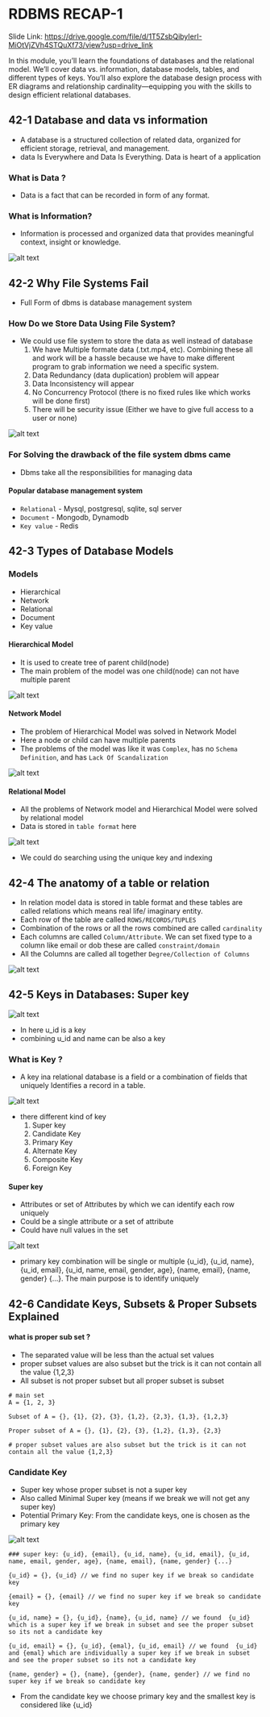 
# RDBMS RECAP-1
Slide Link: https://drive.google.com/file/d/1T5ZsbQibyIerI-MiOtVjZVh4STQuXf73/view?usp=drive_link



In this module, you’ll learn the foundations of databases and the relational model. We’ll cover data vs. information, database models, tables, and different types of keys. You’ll also explore the database design process with ER diagrams and relationship cardinality—equipping you with the skills to design efficient relational databases.

## 42-1 Database and data vs information
- A database is a structured collection of related data, organized for efficient storage, retrieval, and management.
- data Is Everywhere and Data Is Everything. Data is heart of a application 

### What is Data ?
- Data is a fact that can be recorded in form of any format. 

### What is Information?
- Information is processed and organized data that provides meaningful context, insight or knowledge. 

![alt text](image.png)

## 42-2 Why File Systems Fail
- Full Form of dbms is database management system 

### How Do we Store Data Using File System? 
- We could use file system to store the data as well instead of database 
    1. We have Multiple formate data (.txt.mp4, etc). Combining these all and work will be a hassle because we have to make different program to grab information we need a specific system. 
    2. Data Redundancy (data duplication) problem will appear
    3. Data Inconsistency will appear
    4. No Concurrency Protocol (there is no fixed rules like which works will be done first)
    5. There will be security issue (Either we have to give full access to a user or none)

![alt text](image-1.png)

### For Solving the drawback of the file system dbms came 
- Dbms take all the responsibilities for managing data 

#### Popular database management system 
- `Relational` - Mysql, postgresql, sqlite, sql server
- `Document` - Mongodb, Dynamodb
- `Key value` - Redis 

## 42-3 Types of Database Models
### Models 
- Hierarchical
- Network
- Relational
- Document
- Key value 

#### Hierarchical Model 
- It is used to create tree of parent child(node) 
- The main problem of the model was one child(node) can not have multiple parent 


![alt text](image-2.png)

#### Network Model
- The problem of Hierarchical Model  was solved in Network Model 
- Here a node or child can have multiple parents 
- The problems of the model was like it was `Complex`, has no `Schema Definition`, and has `Lack Of Scandalization`

![alt text](image-3.png)


#### Relational Model
- All the problems of Network model and Hierarchical Model were solved by relational model 
- Data is stored in `table format` here 


![alt text](image-4.png)

- We could do searching using the unique key and indexing 

## 42-4 The anatomy of a table or relation
- In relation model data is stored in table format and these tables are called relations which means real life/ imaginary entity. 
- Each row of the table are called `ROWS/RECORDS/TUPLES`
- Combination of the rows or all the rows combined are called `cardinality`
- Each columns are called `Column/Attribute`. We can set fixed type to a column like email or dob these are called `constraint/domain`
- All the Columns are called all together `Degree/Collection of Columns` 

![alt text](image-5.png)


## 42-5 Keys in Databases: Super key

![alt text](image-6.png)

- In here u_id is a key 
- combining u_id and name can be also a key 

### What is Key ?

- A key ina  relational database is a field or a combination of fields that uniquely Identifies a record in a table. 

![alt text](image-7.png)

- there different kind of key 
    1. Super key
    2. Candidate Key 
    3. Primary Key
    4. Alternate Key 
    5. Composite Key 
    6. Foreign Key 

#### Super key 

- Attributes or set of Attributes by which we can identify each row uniquely 
- Could be a single attribute or a set of attribute 
- Could have null values in the set 

![alt text](image-9.png)

- primary key combination will be single or multiple {u_id},  {u_id, name},  {u_id, email}, {u_id, name,
email, gender, age}, {name, email}, {name, gender}
{...}. The main purpose is to identify uniquely 

## 42-6 Candidate Keys, Subsets & Proper Subsets Explained
#### what is proper sub set ?
- The separated value will be less than the actual set values 
- proper subset values are also subset but the trick is it can not contain all the value {1,2,3}
- All subset is not proper subset but all proper subset is subset  
``` 
# main set
A = {1, 2, 3}

Subset of A = {}, {1}, {2}, {3}, {1,2}, {2,3}, {1,3}, {1,2,3}

Proper subset of A = {}, {1}, {2}, {3}, {1,2}, {1,3}, {2,3}

# proper subset values are also subset but the trick is it can not contain all the value {1,2,3}
```
### Candidate Key 
- Super key whose proper subset is not a super key
- Also called Minimal Super key (means if we break we will not get any super key)
- Potential Primary Key: From the candidate keys, one is chosen as the primary key

![alt text](image-10.png)

```
### super key: {u_id}, {email}, {u_id, name}, {u_id, email}, {u_id,
name, email, gender, age}, {name, email}, {name, gender} {...}

{u_id} = {}, {u_id} // we find no super key if we break so candidate key 

{email} = {}, {email} // we find no super key if we break so candidate key 

{u_id, name} = {}, {u_id}, {name}, {u_id, name} // we found  {u_id} which is a super key if we break in subset and see the proper subset so its not a candidate key 

{u_id, email} = {}, {u_id}, {emal}, {u_id, email} // we found  {u_id} and {emal} which are individually a super key if we break in subset and see the proper subset so its not a candidate key 

{name, gender} = {}, {name}, {gender}, {name, gender} // we find no super key if we break so candidate key 
```
- From the candidate key we choose primary key and the smallest key is considered like {u_id}